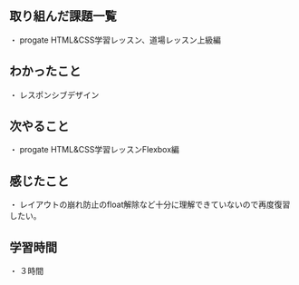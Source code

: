 ## 取り組んだ課題一覧
・ progate HTML&CSS学習レッスン、道場レッスン上級編
## わかったこと
・ レスポンシブデザイン
## 次やること
・ progate HTML&CSS学習レッスンFlexbox編
## 感じたこと
・ レイアウトの崩れ防止のfloat解除など十分に理解できていないので再度復習したい。
## 学習時間
・ ３時間
